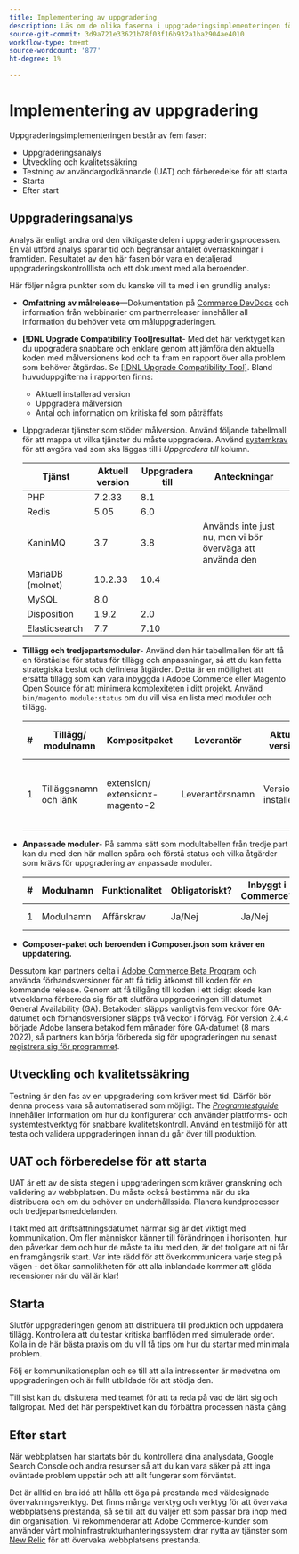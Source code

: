 ```yaml
---
title: Implementering av uppgradering
description: Läs om de olika faserna i uppgraderingsimplementeringen för Adobe Commerce- och Magento Open Source-projekt.
source-git-commit: 3d9a721e33621b78f03f16b932a1ba2904ae4010
workflow-type: tm+mt
source-wordcount: '877'
ht-degree: 1%

---
```



# Implementering av uppgradering

Uppgraderingsimplementeringen består av fem faser:

- Uppgraderingsanalys
- Utveckling och kvalitetssäkring
- Testning av användargodkännande (UAT) och förberedelse för att starta
- Starta
- Efter start

## Uppgraderingsanalys

Analys är enligt andra ord den viktigaste delen i uppgraderingsprocessen. En väl utförd analys sparar tid och begränsar antalet överraskningar i framtiden. Resultatet av den här fasen bör vara en detaljerad uppgraderingskontrolllista och ett dokument med alla beroenden.

Här följer några punkter som du kanske vill ta med i en grundlig analys:

- **Omfattning av målrelease**—Dokumentation på [Commerce DevDocs](https://devdocs.magento.com) och information från webbinarier om partnerreleaser innehåller all information du behöver veta om måluppgraderingen.

- **[!DNL Upgrade Compatibility Tool]resultat**- Med det här verktyget kan du uppgradera snabbare och enklare genom att jämföra den aktuella koden med målversionens kod och ta fram en rapport över alla problem som behöver åtgärdas. Se [[!DNL Upgrade Compatibility Tool]](../upgrade-compatibility-tool/overview.md). Bland huvuduppgifterna i rapporten finns:

   - Aktuell installerad version
   - Uppgradera målversion
   - Antal och information om kritiska fel som påträffats

- Uppgraderar tjänster som stöder målversion. Använd följande tabellmall för att mappa ut vilka tjänster du måste uppgradera. Använd [systemkrav](https://devdocs.magento.com/guides/v2.4/install-gde/system-requirements.html) för att avgöra vad som ska läggas till i _Uppgradera till_ kolumn.


   | Tjänst | Aktuell version | Uppgradera till | Anteckningar |
   |-----------------|-----------------|------------|----------------------------------------------------------|
   | PHP | 7.2.33 | 8.1 |  |
   | Redis | 5.05 | 6.0 |  |
   | KaninMQ | 3.7 | 3.8 | Används inte just nu, men vi bör överväga att använda den |
   | MariaDB (molnet) | 10.2.33 | 10.4 |  |
   | MySQL | 8.0 |  |  |
   | Disposition | 1.9.2 | 2.0 |  |
   | Elasticsearch | 7.7 | 7.10 |  |

- **Tillägg och tredjepartsmoduler**- Använd den här tabellmallen för att få en förståelse för status för tillägg och anpassningar, så att du kan fatta strategiska beslut och definiera åtgärder. Detta är en möjlighet att ersätta tillägg som kan vara inbyggda i Adobe Commerce eller Magento Open Source för att minimera komplexiteten i ditt projekt. Använd `bin/magento module:status` om du vill visa en lista med moduler och tillägg.

   | # | Tillägg/<br>modulnamn | Kompositpaket | Leverantör | Aktuell version | Funktionalitet | Kompatibel med den senaste<br>Handelsversion? | Problem | Inbyggt i Commerce? | Åtgärd | Anteckningar |
   |---|-----------------------------|------------------------------------|-------------|-------------------|-----------------------|---------------------------------------------|--------------------------------------------------|---------------------|-------------------------|-------|
   | 1 | Tilläggsnamn och länk | extension/<br>extensionx-magento-2 | Leverantörsnamn | Version installerad | Affärskrav | Ja/Nej | Lista identifierade problem som uppstår med det här tillägget | Ja/Nej | Behåll/Ersätt/<br>Ta bort |  |

- **Anpassade moduler**- På samma sätt som modultabellen från tredje part kan du med den här mallen spåra och förstå status och vilka åtgärder som krävs för uppgradering av anpassade moduler.

   | # | Modulnamn | Funktionalitet | Obligatoriskt? | Inbyggt i Commerce? | Åtgärd | Anteckningar |
   |---|--------------|-----------------------|-----------|---------------------|---------------------|-------|
   | 1 | Modulnamn | Affärskrav | Ja/Nej | Ja/Nej | Behåll/Ersätt/Ta bort |  |

- **Composer-paket och beroenden i Composer.json som kräver en uppdatering.**

Dessutom kan partners delta i [Adobe Commerce Beta Program](https://devdocs.magento.com/release/beta-program.html) och använda förhandsversioner för att få tidig åtkomst till koden för en kommande release. Genom att få tillgång till koden i ett tidigt skede kan utvecklarna förbereda sig för att slutföra uppgraderingen till datumet General Availability (GA). Betakoden släpps vanligtvis fem veckor före GA-datumet och förhandsversioner släpps två veckor i förväg. För version 2.4.4 började Adobe lansera betakod fem månader före GA-datumet (8 mars 2022), så partners kan börja förbereda sig för uppgraderingen nu senast [registrera sig för programmet](https://community.magento.com/t5/Magento-DevBlog/BREAKING-NEWS-2-4-4-beta-releases-are-coming-soon/ba-p/484310).

## Utveckling och kvalitetssäkring

Testning är den fas av en uppgradering som kräver mest tid. Därför bör denna process vara så automatiserad som möjligt. The _[Programtestguide](https://devdocs.magento.com/guides/v2.4/test/testing.html)_ innehåller information om hur du konfigurerar och använder plattforms- och systemtestverktyg för snabbare kvalitetskontroll. Använd en testmiljö för att testa och validera uppgraderingen innan du går över till produktion.

## UAT och förberedelse för att starta

UAT är ett av de sista stegen i uppgraderingen som kräver granskning och validering av webbplatsen. Du måste också bestämma när du ska distribuera och om du behöver en underhållssida. Planera kundprocesser och tredjepartsmeddelanden.

I takt med att driftsättningsdatumet närmar sig är det viktigt med kommunikation. Om fler människor känner till förändringen i horisonten, hur den påverkar dem och hur de måste ta itu med den, är det troligare att ni får en framgångsrik start. Var inte rädd för att överkommunicera varje steg på vägen - det ökar sannolikheten för att alla inblandade kommer att glöda recensioner när du väl är klar!

## Starta

Slutför uppgraderingen genom att distribuera till produktion och uppdatera tillägg. Kontrollera att du testar kritiska banflöden med simulerade order. Kolla in de här [bästa praxis](../prepare/best-practices.md) om du vill få tips om hur du startar med minimala problem.

Följ er kommunikationsplan och se till att alla intressenter är medvetna om uppgraderingen och är fullt utbildade för att stödja den.

Till sist kan du diskutera med teamet för att ta reda på vad de lärt sig och fallgropar. Med det här perspektivet kan du förbättra processen nästa gång.

## Efter start

När webbplatsen har startats bör du kontrollera dina analysdata, Google Search Console och andra resurser så att du kan vara säker på att inga oväntade problem uppstår och att allt fungerar som förväntat.

Det är alltid en bra idé att hålla ett öga på prestanda med väldesignade övervakningsverktyg. Det finns många verktyg och verktyg för att övervaka webbplatsens prestanda, så se till att du väljer ett som passar bra ihop med din organisation. Vi rekommenderar att Adobe Commerce-kunder som använder vårt molninfrastrukturhanteringssystem drar nytta av tjänster som [New Relic](https://devdocs.magento.com/cloud/project/new-relic.html) för att övervaka webbplatsens prestanda.
